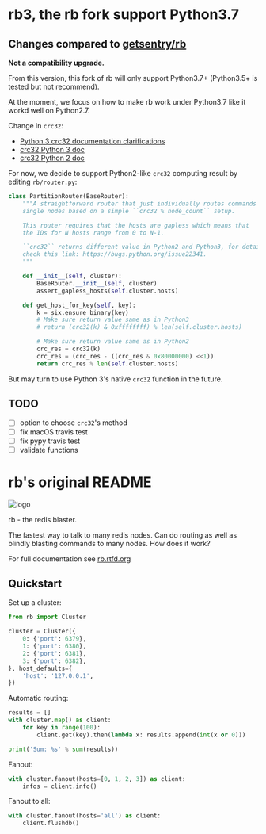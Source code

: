 # rb3, the rb fork support Python3.7

## Changes compared to [getsentry/rb](https://github.com/getsentry/rb)

**Not a compatibility upgrade.**

From this version, this fork of rb will only support Python3.7+ (Python3.5+ is tested but not recommend).

At the moment, we focus on how to make rb work under Python3.7 like it workd well on Python2.7.

Change in `crc32`:

- [Python 3 crc32 documentation clarifications](https://bugs.python.org/issue22341)
- [crc32 Python 3 doc](https://docs.python.org/3/library/binascii.html)
- [crc32 Python 2 doc](https://docs.python.org/2/library/binascii.html)

For now, we decide to support Python2-like `crc32` computing result by editing `rb/router.py`:

```python
class PartitionRouter(BaseRouter):
    """A straightforward router that just individually routes commands to
    single nodes based on a simple ``crc32 % node_count`` setup.

    This router requires that the hosts are gapless which means that
    the IDs for N hosts range from 0 to N-1.

    ``crc32`` returns different value in Python2 and Python3, for details
    check this link: https://bugs.python.org/issue22341.
    """

    def __init__(self, cluster):
        BaseRouter.__init__(self, cluster)
        assert_gapless_hosts(self.cluster.hosts)

    def get_host_for_key(self, key):
        k = six.ensure_binary(key)
        # Make sure return value same as in Python3
        # return (crc32(k) & 0xffffffff) % len(self.cluster.hosts)

        # Make sure return value same as in Python2
        crc_res = crc32(k)
        crc_res = (crc_res - ((crc_res & 0x80000000) <<1))
        return crc_res % len(self.cluster.hosts)
```

But may turn to use Python 3's native `crc32` function in the future.

## TODO

- [ ] option to choose `crc32`'s method
- [ ] fix macOS travis test
- [ ] fix pypy travis test
- [ ] validate functions

# rb's original README

![logo](https://github.com/getsentry/rb/blob/master/docs/_static/rb.png?raw=true)

rb - the redis blaster.

The fastest way to talk to many redis nodes.  Can do routing as well as
blindly blasting commands to many nodes.  How does it work?

For full documentation see [rb.rtfd.org](http://rb.rtfd.org/)

## Quickstart

Set up a cluster:

```python
from rb import Cluster

cluster = Cluster({
    0: {'port': 6379},
    1: {'port': 6380},
    2: {'port': 6381},
    3: {'port': 6382},
}, host_defaults={
    'host': '127.0.0.1',
})
```

Automatic routing:

```python
results = []
with cluster.map() as client:
    for key in range(100):
        client.get(key).then(lambda x: results.append(int(x or 0)))

print('Sum: %s' % sum(results))
```

Fanout:

```python
with cluster.fanout(hosts=[0, 1, 2, 3]) as client:
    infos = client.info()
```

Fanout to all:

```python
with cluster.fanout(hosts='all') as client:
    client.flushdb()
```
